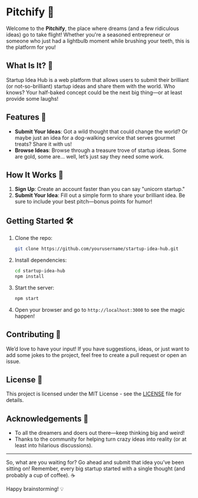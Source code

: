 # Pitchify 🚀

Welcome to the **Pitchify**, the place where dreams (and a few ridiculous ideas) go to take flight! Whether you're a seasoned entrepreneur or someone who just had a lightbulb moment while brushing your teeth, this is the platform for you!

## What Is It? 🤔

Startup Idea Hub is a web platform that allows users to submit their brilliant (or not-so-brilliant) startup ideas and share them with the world. Who knows? Your half-baked concept could be the next big thing—or at least provide some laughs!

## Features 🎉

- **Submit Your Ideas**: Got a wild thought that could change the world? Or maybe just an idea for a dog-walking service that serves gourmet treats? Share it with us!
- **Browse Ideas**: Browse through a treasure trove of startup ideas. Some are gold, some are... well, let’s just say they need some work.

## How It Works 🔄

1. **Sign Up**: Create an account faster than you can say "unicorn startup."
2. **Submit Your Idea**: Fill out a simple form to share your brilliant idea. Be sure to include your best pitch—bonus points for humor!

## Getting Started 🛠️

1. Clone the repo:
    ```bash
    git clone https://github.com/yourusername/startup-idea-hub.git
    ```
2. Install dependencies:
    ```bash
    cd startup-idea-hub
    npm install
    ```
3. Start the server:
    ```bash
    npm start
    ```
4. Open your browser and go to `http://localhost:3000` to see the magic happen!

## Contributing 🤝

We’d love to have your input! If you have suggestions, ideas, or just want to add some jokes to the project, feel free to create a pull request or open an issue.

## License 📄

This project is licensed under the MIT License - see the [LICENSE](LICENSE) file for details.

## Acknowledgements 🙌

- To all the dreamers and doers out there—keep thinking big and weird! 
- Thanks to the community for helping turn crazy ideas into reality (or at least into hilarious discussions).

---

So, what are you waiting for? Go ahead and submit that idea you’ve been sitting on! Remember, every big startup started with a single thought (and probably a cup of coffee). ☕️

Happy brainstorming! 💡
